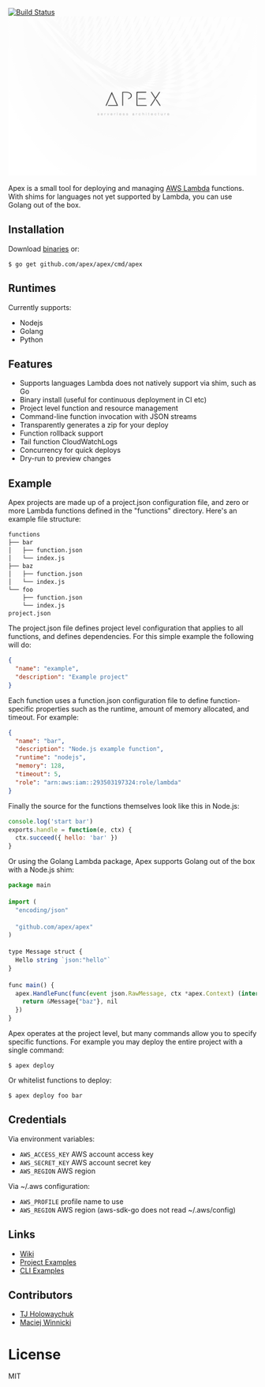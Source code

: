 
[![Build Status](https://semaphoreci.com/api/v1/projects/d27ff350-b9c5-4d99-96e5-64b1afb441c5/649392/badge.svg)](https://semaphoreci.com/tj/apex)
![Apex Serverless Architecture](assets/logo.png)

Apex is a small tool for deploying and managing [AWS Lambda](https://aws.amazon.com/lambda/) functions. With shims for languages not yet supported by Lambda, you can use Golang out of the box.

## Installation

Download [binaries](https://github.com/apex/apex/releases) or:

```
$ go get github.com/apex/apex/cmd/apex
```

## Runtimes

Currently supports:

- Nodejs
- Golang
- Python

## Features

- Supports languages Lambda does not natively support via shim, such as Go
- Binary install (useful for continuous deployment in CI etc)
- Project level function and resource management
- Command-line function invocation with JSON streams
- Transparently generates a zip for your deploy
- Function rollback support
- Tail function CloudWatchLogs
- Concurrency for quick deploys
- Dry-run to preview changes

## Example

Apex projects are made up of a project.json configuration file, and zero or more Lambda functions defined in the "functions" directory. Here's an example file structure:

```
functions
├── bar
│   ├── function.json
│   └── index.js
├── baz
│   ├── function.json
│   └── index.js
└── foo
    ├── function.json
    └── index.js
project.json
```

The project.json file defines project level configuration that applies to all functions, and defines dependencies. For this simple example the following will do:

```json
{
  "name": "example",
  "description": "Example project"
}
```

Each function uses a function.json configuration file to define function-specific properties such as the runtime, amount of memory allocated, and timeout. For example:

```json
{
  "name": "bar",
  "description": "Node.js example function",
  "runtime": "nodejs",
  "memory": 128,
  "timeout": 5,
  "role": "arn:aws:iam::293503197324:role/lambda"
}
```

Finally the source for the functions themselves look like this in Node.js:

```js
console.log('start bar')
exports.handle = function(e, ctx) {
  ctx.succeed({ hello: 'bar' })
}
```

Or using the Golang Lambda package, Apex supports Golang out of the box with a Node.js shim:

```js
package main

import (
  "encoding/json"

  "github.com/apex/apex"
)

type Message struct {
  Hello string `json:"hello"`
}

func main() {
  apex.HandleFunc(func(event json.RawMessage, ctx *apex.Context) (interface{}, error) {
    return &Message{"baz"}, nil
  })
}
```

Apex operates at the project level, but many commands allow you to specify specific functions. For example you may deploy the entire project with a single command:

```
$ apex deploy
```

Or whitelist functions to deploy:

```
$ apex deploy foo bar
```

## Credentials

Via environment variables:

- `AWS_ACCESS_KEY` AWS account access key
- `AWS_SECRET_KEY` AWS account secret key
- `AWS_REGION` AWS region

Via ~/.aws configuration:

- `AWS_PROFILE` profile name to use
- `AWS_REGION` AWS region (aws-sdk-go does not read ~/.aws/config)

## Links

- [Wiki](https://github.com/apex/apex/wiki)
- [Project Examples](_examples)
- [CLI Examples](https://github.com/apex/apex/blob/master/cmd/apex/apex.go#L46)

## Contributors

- [TJ Holowaychuk](https://github.com/tj)
- [Maciej Winnicki](https://github.com/mthenw)

# License

MIT
